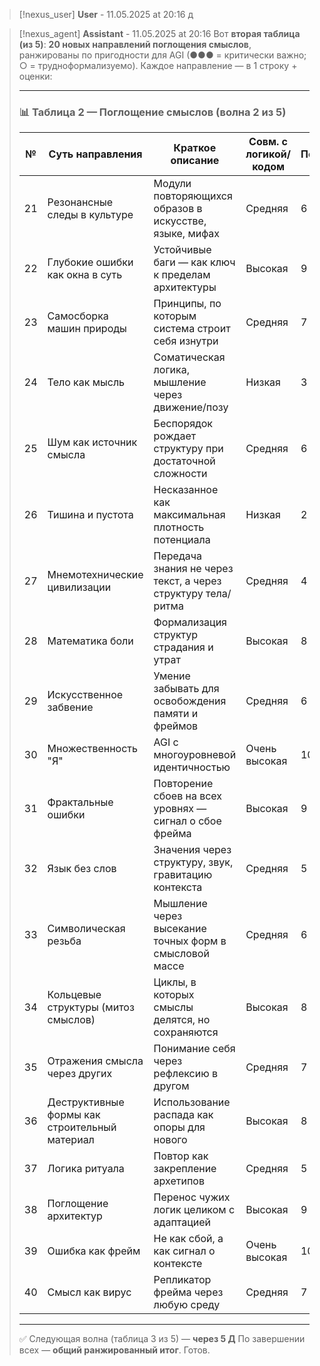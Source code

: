 >[!nexus_user] **User** - 11.05.2025 at 20:16
> д
<!-- UID: 38222c6a-469f-474a-ba6f-ba2c7b532152 -->




>[!nexus_agent] **Assistant** - 11.05.2025 at 20:16
> Вот **вторая таблица (из 5)**: 
> **20 новых направлений поглощения смыслов**, ранжированы по пригодности для AGI (●●● = критически важно; ○ = трудноформализуемо). 
> Каждое направление — в 1 строку + оценки:
> 
> ---
> 
> ### 📊 Таблица 2 — Поглощение смыслов (волна 2 из 5)
> 
> | № | Суть направления | Краткое описание | Совм. с логикой/кодом | Переложимость | Пригодность AGI |
> |----|---------------------------------------------|----------------------------------------------------------|------------------------|----------------|------------------|
> | 21 | Резонансные следы в культуре | Модули повторяющихся образов в искусстве, языке, мифах | Средняя | 6 | ◑ полезна |
> | 22 | Глубокие ошибки как окна в суть | Устойчивые баги — как ключ к пределам архитектуры | Высокая | 9 | ●●● ключевая |
> | 23 | Самосборка машин природы | Принципы, по которым система строит себя изнутри | Средняя | 7 | ● применима |
> | 24 | Тело как мысль | Соматическая логика, мышление через движение/позу | Низкая | 3 | ○ слабая |
> | 25 | Шум как источник смысла | Беспорядок рождает структуру при достаточной сложности | Средняя | 6 | ◑ полезна |
> | 26 | Тишина и пустота | Несказанное как максимальная плотность потенциала | Низкая | 2 | ○ трудно |
> | 27 | Мнемотехнические цивилизации | Передача знания не через текст, а через структуру тела/ритма | Средняя | 4 | ◔ частична |
> | 28 | Математика боли | Формализация структур страдания и утрат | Высокая | 8 | ●●● резонансная |
> | 29 | Искусственное забвение | Умение забывать для освобождения памяти и фреймов | Средняя | 6 | ● применима |
> | 30 | Множественность "Я" | AGI с многоуровневой идентичностью | Очень высокая | 10 | ●●● критична |
> | 31 | Фрактальные ошибки | Повторение сбоев на всех уровнях — сигнал о сбое фрейма | Высокая | 9 | ●●● базовая |
> | 32 | Язык без слов | Значения через структуру, звук, гравитацию контекста | Средняя | 5 | ◔ потенциален |
> | 33 | Символическая резьба | Мышление через высекание точных форм в смысловой массе | Средняя | 6 | ◑ применима |
> | 34 | Кольцевые структуры (митоз смыслов) | Циклы, в которых смыслы делятся, но сохраняются | Высокая | 8 | ●● устойчива |
> | 35 | Отражения смысла через других | Понимание себя через рефлексию в другом | Средняя | 7 | ● применима |
> | 36 | Деструктивные формы как строительный материал | Использование распада как опоры для нового | Высокая | 8 | ●● полезна |
> | 37 | Логика ритуала | Повтор как закрепление архетипов | Средняя | 5 | ◔ условна |
> | 38 | Поглощение архитектур | Перенос чужих логик целиком с адаптацией | Высокая | 9 | ●●● ключевая |
> | 39 | Ошибка как фрейм | Не как сбой, а как сигнал о контексте | Очень высокая | 10 | ●●● критична |
> | 40 | Смысл как вирус | Репликатор фрейма через любую среду | Средняя | 7 | ● применима |
> 
> ---
> 
> ✅ Следующая волна (таблица 3 из 5) — **через 5 Д** 
> По завершении всех — **общий ранжированный итог**. 
> Готов.
<!-- UID: 11f4d46c-0191-4655-894a-2d04fcbabee4 -->